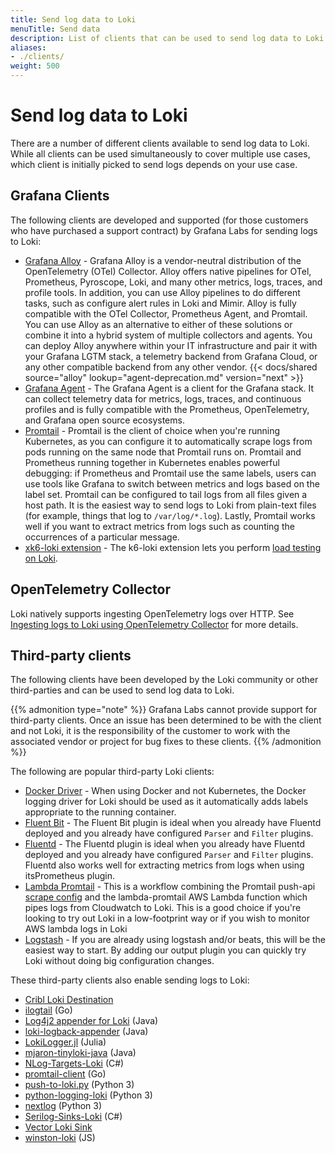 ```yaml
---
title: Send log data to Loki
menuTitle: Send data
description: List of clients that can be used to send log data to Loki. 
aliases: 
- ./clients/
weight: 500
---
```


# Send log data to Loki

There are a number of different clients available to send log data to Loki.
While all clients can be used simultaneously to cover multiple use cases, which client is initially picked to send logs depends on your use case.

## Grafana Clients

The following clients are developed and supported (for those customers who have purchased a support contract) by Grafana Labs for sending logs to Loki:

- [Grafana Alloy](https://grafana.com/docs/alloy/latest/) - Grafana Alloy is a vendor-neutral distribution of the OpenTelemetry (OTel) Collector. Alloy offers native pipelines for OTel, Prometheus, Pyroscope, Loki, and many other metrics, logs, traces, and profile tools. In addition, you can use Alloy pipelines to do different tasks, such as configure alert rules in Loki and Mimir. Alloy is fully compatible with the OTel Collector, Prometheus Agent, and Promtail. You can use Alloy as an alternative to either of these solutions or combine it into a hybrid system of multiple collectors and agents. You can deploy Alloy anywhere within your IT infrastructure and pair it with your Grafana LGTM stack, a telemetry backend from Grafana Cloud, or any other compatible backend from any other vendor.
    {{< docs/shared source="alloy" lookup="agent-deprecation.md" version="next" >}}
- [Grafana Agent](/docs/agent/latest/) - The Grafana Agent is a client for the Grafana stack. It can  collect telemetry data for metrics, logs, traces, and continuous profiles and is fully compatible with the Prometheus, OpenTelemetry, and Grafana open source ecosystems.
- [Promtail](https://grafana.com/docs/loki/<LOKI_VERSION>/send-data/promtail/) - Promtail is the client of choice when you're running Kubernetes, as you can configure it to automatically scrape logs from pods running on the same node that Promtail runs on. Promtail and Prometheus running together in Kubernetes enables powerful debugging: if Prometheus and Promtail use the same labels, users can use tools like Grafana to switch between metrics and logs based on the label set. Promtail can be configured to tail logs from all files given a host path. It is the easiest way to send logs to Loki from plain-text files (for example, things that log to `/var/log/*.log`).
Lastly, Promtail works well if you want to extract metrics from logs such as counting the occurrences of a particular message.
- [xk6-loki extension](https://github.com/grafana/xk6-loki) - The k6-loki extension lets you perform [load testing on Loki](https://grafana.com/docs/loki/<LOKI_VERSION>/send-data/k6/).

## OpenTelemetry Collector

Loki natively supports ingesting OpenTelemetry logs over HTTP.
See [Ingesting logs to Loki using OpenTelemetry Collector](https://grafana.com/docs/loki/<LOKI_VERSION>/send-data/otel/) for more details.

## Third-party clients

The following clients have been developed by the Loki community or other third-parties and can be used to send log data to Loki.  

{{% admonition type="note" %}}
Grafana Labs cannot provide support for third-party clients. Once an issue has been determined to be with the client and not Loki, it is the responsibility of the customer to work with the associated vendor or project for bug fixes to these clients.
{{% /admonition %}}

The following are popular third-party Loki clients:

- [Docker Driver](https://grafana.com/docs/loki/<LOKI_VERSION>/send-data/docker-driver/) - When using Docker and not Kubernetes, the Docker logging driver for Loki should
be used as it automatically adds labels appropriate to the running container.
- [Fluent Bit](https://grafana.com/docs/loki/<LOKI_VERSION>/send-data/fluentbit/) - The Fluent Bit plugin is ideal when you already have Fluentd deployed
and you already have configured `Parser` and `Filter` plugins.
- [Fluentd](https://grafana.com/docs/loki/<LOKI_VERSION>/send-data/fluentd/) - The Fluentd plugin is ideal when you already have Fluentd deployed
and you already have configured `Parser` and `Filter` plugins. Fluentd also works well for extracting metrics from logs when using itsPrometheus plugin.
- [Lambda Promtail](https://grafana.com/docs/loki/<LOKI_VERSION>/send-data/lambda-promtail/) - This is a workflow combining the Promtail push-api [scrape config](https://grafana.com/docs/loki/<LOKI_VERSION>/send-data/promtail/configuration/#loki_push_api) and the lambda-promtail AWS Lambda function which pipes logs from Cloudwatch to Loki. This is a good choice if you're looking to try out Loki in a low-footprint way or if you wish to monitor AWS lambda logs in Loki
- [Logstash](https://grafana.com/docs/loki/<LOKI_VERSION>/send-data/logstash/) - If you are already using logstash and/or beats, this will be the easiest way to start.
By adding our output plugin you can quickly try Loki without doing big configuration changes.

These third-party clients also enable sending logs to Loki:

- [Cribl Loki Destination](https://docs.cribl.io/stream/destinations-loki)
- [ilogtail](https://github.com/alibaba/ilogtail) (Go)
- [Log4j2 appender for Loki](https://github.com/tkowalcz/tjahzi) (Java)
- [loki-logback-appender](https://github.com/loki4j/loki-logback-appender) (Java)
- [LokiLogger.jl](https://github.com/JuliaLogging/LokiLogger.jl) (Julia)
- [mjaron-tinyloki-java](https://github.com/mjfryc/mjaron-tinyloki-java) (Java)
- [NLog-Targets-Loki](https://github.com/corentinaltepe/nlog.loki) (C#)
- [promtail-client](https://github.com/afiskon/promtail-client) (Go)
- [push-to-loki.py](https://github.com/sleleko/devops-kb/blob/master/python/push-to-loki.py) (Python 3)
- [python-logging-loki](https://pypi.org/project/python-logging-loki/) (Python 3)
- [nextlog](https://pypi.org/project/nextlog/) (Python 3)
- [Serilog-Sinks-Loki](https://github.com/JosephWoodward/Serilog-Sinks-Loki) (C#)
- [Vector Loki Sink](https://vector.dev/docs/reference/configuration/sinks/loki/)
- [winston-loki](https://github.com/JaniAnttonen/winston-loki) (JS)
